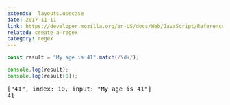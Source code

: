```yaml
---
extends: _layouts.usecase
date: 2017-11-11
link: https://developer.mozilla.org/en-US/docs/Web/JavaScript/Reference/Global_Objects/RegExp
related: create-a-regex
category: regex
---
```



```javascript
const result = "My age is 41".match(/\d+/);

console.log(result);
console.log(result[0]);
```
<pre class="output">
["41", index: 10, input: "My age is 41"]
41
</pre>
